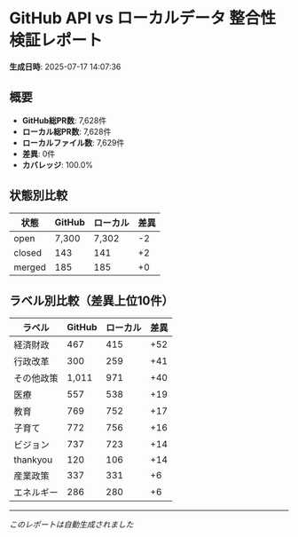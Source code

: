 # GitHub API vs ローカルデータ 整合性検証レポート

**生成日時**: 2025-07-17 14:07:36

## 概要

- **GitHub総PR数**: 7,628件
- **ローカル総PR数**: 7,628件
- **ローカルファイル数**: 7,629件
- **差異**: 0件
- **カバレッジ**: 100.0%

## 状態別比較

| 状態 | GitHub | ローカル | 差異 |
|------|--------|----------|------|
| open | 7,300 | 7,302 | -2 |
| closed | 143 | 141 | +2 |
| merged | 185 | 185 | +0 |

## ラベル別比較（差異上位10件）

| ラベル | GitHub | ローカル | 差異 |
|--------|--------|----------|------|
| 経済財政 | 467 | 415 | +52 |
| 行政改革 | 300 | 259 | +41 |
| その他政策 | 1,011 | 971 | +40 |
| 医療 | 557 | 538 | +19 |
| 教育 | 769 | 752 | +17 |
| 子育て | 772 | 756 | +16 |
| ビジョン | 737 | 723 | +14 |
| thankyou | 120 | 106 | +14 |
| 産業政策 | 337 | 331 | +6 |
| エネルギー | 286 | 280 | +6 |

---
*このレポートは自動生成されました*